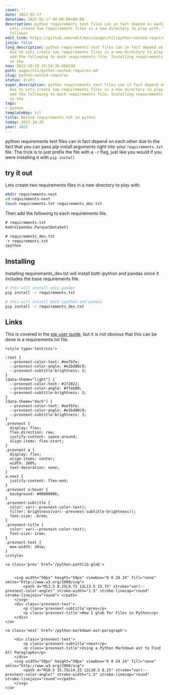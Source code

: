 ```yaml
---
cover: ''
date: 2022-02-17
datetime: 2022-02-17 00:00:00+00:00
description: python requirements text files can in fact depend on each other due to
  Lets create two requirements files in a new directory to play with. Then add the
  followin
edit_link: https://github.com/edit/main/pages/til/python-nested-requires.md
jinja: false
long_description: python requirements text files can in fact depend on each other
  due to Lets create two requirements files in a new directory to play with. Then
  add the following to each requirements file. Installing requirements This is covered
  in the
now: 2022-10-29 15:54:38.066338
path: pages/til/python-nested-requires.md
slug: python-nested-requires
status: draft
super_description: python requirements text files can in fact depend on each other
  due to Lets create two requirements files in a new directory to play with. Then
  add the following to each requirements file. Installing requirements This is covered
  in the
tags:
- python
templateKey: til
title: Nested requirements.txt in python
today: 2022-10-29
year: 2022
---
```


python requirements text files can in fact depend on each other due to
the fact that you can pass pip install arguments right into your
`requirements.txt` file.  The trick is to just prefix the file with a
`-r` flag, just like you would if you were installing it with `pip
install`

## try it out
Lets create two requirements files in a new directory to play with.

``` bash
mkdir requirements-nest
cd requirements-nest
touch requirements.txt requirements_dev.txt
```

Then add the following to each requirements file.

``` txt
# requirements.txt
kedro[pandas.ParquetDataSet]
```

```txt
# requirements_dev.txt
-r requirements.txt
ipython
```

## Installing

Installing requirements_dev.txt will install both ipython and pandas
since it includes the base requirements file.

``` bash
# this will install only pandas
pip install -r requirements.txt

# this will install both ipython and pandas
pip install -r requirements_dev.txt
```

## Links

This is covered in the
[pip user guide](https://pip.pypa.io/en/stable/user_guide/),
but it is not obvious that this can be done in a requirements.txt
file.
<div class='prevnext'>

    <style type='text/css'>

    :root {
      --prevnext-color-text: #eefbfe;
      --prevnext-color-angle: #e1bd00c9;
      --prevnext-subtitle-brightness: 3;
    }
    [data-theme="light"] {
      --prevnext-color-text: #1f2022;
      --prevnext-color-angle: #ffeb00;
      --prevnext-subtitle-brightness: 3;
    }
    [data-theme="dark"] {
      --prevnext-color-text: #eefbfe;
      --prevnext-color-angle: #e1bd00c9;
      --prevnext-subtitle-brightness: 3;
    }
    .prevnext {
      display: flex;
      flex-direction: row;
      justify-content: space-around;
      align-items: flex-start;
    }
    .prevnext a {
      display: flex;
      align-items: center;
      width: 100%;
      text-decoration: none;
    }
    a.next {
      justify-content: flex-end;
    }
    .prevnext a:hover {
      background: #00000006;
    }
    .prevnext-subtitle {
      color: var(--prevnext-color-text);
      filter: brightness(var(--prevnext-subtitle-brightness));
      font-size: .8rem;
    }
    .prevnext-title {
      color: var(--prevnext-color-text);
      font-size: 1rem;
    }
    .prevnext-text {
      max-width: 30vw;
    }
    </style>
    
    <a class='prev' href='/python-pathlib-glob'>
    

        <svg width="50px" height="50px" viewbox="0 0 24 24" fill="none" xmlns="http://www.w3.org/2000/svg">
            <path d="M13.5 8.25L9.75 12L13.5 15.75" stroke="var(--prevnext-color-angle)" stroke-width="1.5" stroke-linecap="round" stroke-linejoin="round"> </path>
        </svg>
        <div class='prevnext-text'>
            <p class='prevnext-subtitle'>prev</p>
            <p class='prevnext-title'>How I glob for Files in Python</p>
        </div>
    </a>
    
    <a class='next' href='/python-markdown-ast-paragraph'>
    
        <div class='prevnext-text'>
            <p class='prevnext-subtitle'>next</p>
            <p class='prevnext-title'>Using a Python Markdown ast to Find All Paragraphs</p>
        </div>
        <svg width="50px" height="50px" viewbox="0 0 24 24" fill="none" xmlns="http://www.w3.org/2000/svg">
            <path d="M10.5 15.75L14.25 12L10.5 8.25" stroke="var(--prevnext-color-angle)" stroke-width="1.5" stroke-linecap="round" stroke-linejoin="round"></path>
        </svg>
    </a>
  </div>